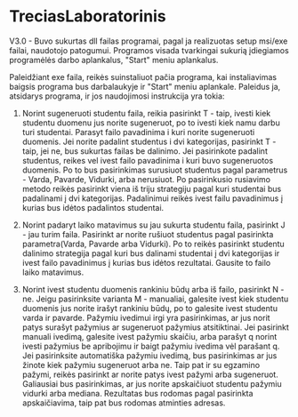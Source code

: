# TreciasLaboratorinis
V3.0 -
Buvo sukurtas dll failas programai, pagal ja realizuotas setup msi/exe
failai, naudotojo patogumui. Programos visada tvarkingai sukurią įdiegiamos 
programėlės darbo aplankalus, "Start" meniu aplankalus.

Paleidžiant exe faila, reikės suinstaliuot pačia programa, kai instaliavimas baigsis programa
bus darbalaukyje ir "Start" meniu aplankale. Paleidus ja, atsidarys programa, ir jos
naudojimosi instrukcija yra tokia:

1. Norint sugeneruoti studentu faila, reikia pasirinkt T - taip, ivesti kiek studentu duomenu jus norite sugeneruot, po to ivesti kiek namu darbu turi studentai. Parasyt failo pavadinima i kuri norite sugeneruoti duomenis. Jei norite padalint studentus i dvi kategorijas, pasirinkt T - taip, jei ne, bus sukurtas failas be dalinimo. Jei pasirinkote padalint studentus, reikes vel ivest failo pavadinima i kuri buvo sugeneruotos duomenis. Po to bus pasirinkimas surusiuot studentus pagal parametrus - Varda, Pavarde, Vidurki, arba nerusiuot. Po pasirinkusio rusiavimo metodo reikės pasirinkt viena iš triju strategiju pagal kuri studentai bus padalinami į dvi kategorijas. Padalinimui reikės ivest failu pavadinimus į kurias bus idėtos padalintos studentai.

2. Norint padaryt laiko matavimus su jau sukurta studentu faila, pasirinkt J - jau turim faila. Pasirinkt ar norite rušiuot studentus pagal pasirinkta parametra(Varda, Pavarde arba Vidurki). Po to reikės pasirinkt studentu dalinimo strategija pagal kuri bus dalinami studentai į dvi kategorijas ir ivest failo pavadinimus į kurias bus idėtos rezultatai. Gausite to failo laiko matavimus.

3. Norint ivest studentu duomenis rankiniu būdų arba iš failo, pasirinkt N - ne. Jeigu pasirinksite varianta M - manualiai, galesite ivest kiek studentu duomenis jus norite irašyt rankiniu būdų, po to galesite ivest studentu varda ir pavarde. Pažymiu ivedimui irgi yra pasirinkimas, ar jus norit patys surašyt pažymius ar sugeneruot pažymius atsitiktinai. Jei pasirinkt manuali ivedimą, galesite ivest pažymiu skaičiu, arba parašyt q norint ivesti pažymius be apribojimu ir baigt pažymiu ivedima vėl parašant q. Jei pasirinksite automatiška pažymiu ivedimą, bus pasirinkimas ar jus žinote kiek pažymiu sugeneruot arba ne. Taip pat ir su egzamino pažymi, reikės pasirinkt ar norite patys ivest pažymi arba sugeneruot. Galiausiai bus pasirinkimas, ar jus norite apskaičiuot studentu pažymiu vidurki arba mediana. Rezultatas bus rodomas pagal pasirinkta apskaičiavima, taip pat bus rodomas atminties adresas.
